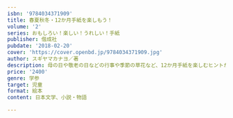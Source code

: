 ```yaml
---
isbn: '9784034371909'
title: 春夏秋冬・12か月手紙を楽しもう！
volume: '2'
series: おもしろい！楽しい！うれしい！手紙
publisher: 偕成社
pubdate: '2018-02-20'
cover: 'https://cover.openbd.jp/9784034371909.jpg'
author: スギヤマカナヨ／著
description: 母の日や敬老の日などの行事や季節の草花など、12か月手紙を楽しむヒントがいっぱい！　暑中みまいや年賀状の書き方も紹介します。
price: '2400'
genre: 学参
target: 児童
format: 絵本
content: 日本文学、小説・物語

---
```

